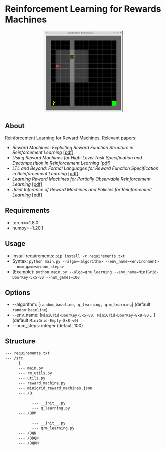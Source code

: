 ﻿# Reinforcement Learning for Rewards Machines
 
<p align="center">
<img src="/figures/minigrid.PNG" width=250>
</p>

 ## About
 Reinforcement Learning for Reward Machines. Relevant papers:
 * *Reward Machines: Exploiting Reward Function Structure in Reinforcement Learning* [[pdf]](https://arxiv.org/pdf/2010.03950.pdf)
 * *Using Reward Machines for High-Level Task Specification and Decomposition in Reinforcement Learning* [[pdf]](http://proceedings.mlr.press/v80/icarte18a/icarte18a.pdf)
 * *LTL and Beyond: Formal Languages for Reward Function Specification in Reinforcement Learning* [[pdf]](https://www.ijcai.org/Proceedings/2019/0840.pdf)
 * *Learning Reward Machines for Partially Observable Reinforcement Learning* [[pdf]](https://papers.nips.cc/paper/2019/file/532435c44bec236b471a47a88d63513d-Paper.pdf)
 * *Joint Inference of Reward Machines and Policies for Reinforcement Learning* [[pdf]](https://arxiv.org/pdf/1909.05912.pdf)
 
 ## Requirements
 * torch==1.8.0
 * numpy==1.20.1

 ## Usage
* Install requirements: `pip install -r requirements.txt`
* Syntax: `python main.py --algo=<algorithm> --env_name=<environment> --num_games=<num_steps>`
* (Example): `python main.py --algo=qrm_learning --env_name=MiniGrid-DoorKey-5x5-v0 --num_games=100`
 
 ## Options
 * --algorithm: [`random_baseline, q_learning, qrm_learning`] (default `random_baseline`)
 * --env_name: [`MiniGrid-DoorKey-5x5-v0, MiniGrid-DoorKey-8x8-v0` ...] (default `MiniGrid-Empty-8x8-v0`)
 * --num_steps: integer (default 100)

 ## Structure

```
--- requirements.txt
--- /src
      |
      --- main.py
      --- rm_utils.py
      --- utils.py
      --- reward_machine.py
      --- minigrid_reward_machines.json
      --- /Q
            |
            --- __init__.py
            --- q_learning.py
      --- /QRM
            |
            --- __init__.py
            --- qrm_learning.py
      --- /DQN
      --- /DDQN
      --- /DQRM
```
